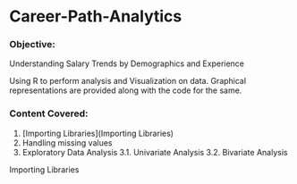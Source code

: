 # Career-Path-Analytics

### Objective:
Understanding Salary Trends by Demographics and Experience

Using R to perform analysis and Visualization on data. Graphical representations are provided along with the code for the same. 

### Content Covered:

1. [Importing Libraries](Importing Libraries)
2. Handling missing values
3. Exploratory Data Analysis
       3.1. Univariate Analysis
       3.2. Bivariate Analysis

Importing Libraries
